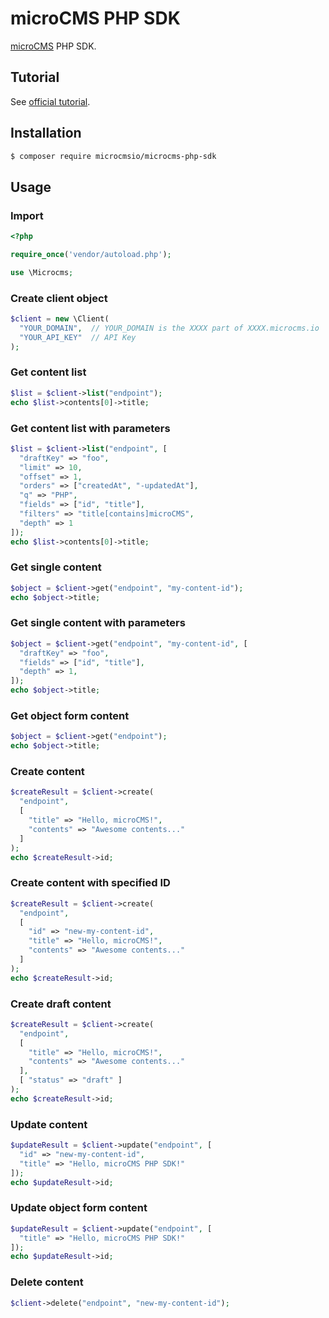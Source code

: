# microCMS PHP SDK

[microCMS](https://document.microcms.io/manual/api-request) PHP SDK.

## Tutorial

See [official tutorial](https://document.microcms.io/tutorial/php/php-top).

## Installation

```sh
$ composer require microcmsio/microcms-php-sdk
```

## Usage

### Import

```php
<?php

require_once('vendor/autoload.php');

use \Microcms;
```

### Create client object

```php
$client = new \Client(
  "YOUR_DOMAIN",  // YOUR_DOMAIN is the XXXX part of XXXX.microcms.io
  "YOUR_API_KEY"  // API Key
);
```

### Get content list

```php
$list = $client->list("endpoint");
echo $list->contents[0]->title;
```

### Get content list with parameters

```php
$list = $client->list("endpoint", [
  "draftKey" => "foo",
  "limit" => 10,
  "offset" => 1,
  "orders" => ["createdAt", "-updatedAt"],
  "q" => "PHP",
  "fields" => ["id", "title"],
  "filters" => "title[contains]microCMS",
  "depth" => 1
]);
echo $list->contents[0]->title;
```

### Get single content

```php
$object = $client->get("endpoint", "my-content-id");
echo $object->title;
```

### Get single content with parameters

```php
$object = $client->get("endpoint", "my-content-id", [
  "draftKey" => "foo",
  "fields" => ["id", "title"],
  "depth" => 1,
]);
echo $object->title;
```

### Get object form content

```php
$object = $client->get("endpoint");
echo $object->title;
```

### Create content

```php
$createResult = $client->create(
  "endpoint",
  [
    "title" => "Hello, microCMS!",
    "contents" => "Awesome contents..."
  ]
);
echo $createResult->id;
```

### Create content with specified ID

```php
$createResult = $client->create(
  "endpoint",
  [
    "id" => "new-my-content-id",
    "title" => "Hello, microCMS!",
    "contents" => "Awesome contents..."
  ]
);
echo $createResult->id;
```

### Create draft content

```php
$createResult = $client->create(
  "endpoint",
  [
    "title" => "Hello, microCMS!",
    "contents" => "Awesome contents..."
  ],
  [ "status" => "draft" ]
);
echo $createResult->id;
```

### Update content

```php
$updateResult = $client->update("endpoint", [
  "id" => "new-my-content-id",
  "title" => "Hello, microCMS PHP SDK!"
]);
echo $updateResult->id;
```

### Update object form content

```php
$updateResult = $client->update("endpoint", [
  "title" => "Hello, microCMS PHP SDK!"
]);
echo $updateResult->id;
```

### Delete content

```php
$client->delete("endpoint", "new-my-content-id");
```
